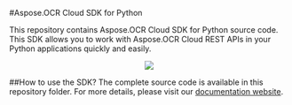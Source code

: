 #Aspose.OCR Cloud SDK for Python

This repository contains Aspose.OCR Cloud SDK for Python source code. This SDK allows you to work with Aspose.OCR Cloud REST APIs in your Python applications quickly and easily. 

<p align="center">
  <a title="Download complete Aspose.OCR for Cloud source code" href="https://github.com/asposeocr/Aspose_OCR_Cloud/archive/master.zip">
	<img src="https://raw.github.com/AsposeExamples/java-examples-dashboard/master/images/downloadZip-Button-Large.png" />
  </a>
</p>

##How to use the SDK?
The complete source code is available in this repository folder. For more details, please visit our [documentation website](http://www.aspose.com/docs/display/ocrcloud/How+to+Setup+Aspose.OCR+Cloud+SDK+for+Python).